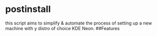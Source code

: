# postinstall
this script aims to simplify & automate the process of setting up a new machine with y distro of choice KDE Neon.
##Features
